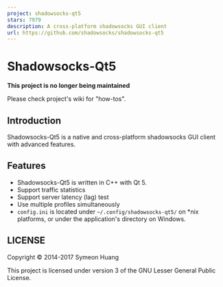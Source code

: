 ```yaml
---
project: shadowsocks-qt5
stars: 7979
description: A cross-platform shadowsocks GUI client
url: https://github.com/shadowsocks/shadowsocks-qt5
---
```


Shadowsocks-Qt5
===============

**This project is no longer being maintained**

Please check project's wiki for "how-tos".

Introduction
------------

Shadowsocks-Qt5 is a native and cross-platform shadowsocks GUI client with advanced features.

Features
--------

-   Shadowsocks-Qt5 is written in C++ with Qt 5.
-   Support traffic statistics
-   Support server latency (lag) test
-   Use multiple profiles simultaneously
-   `config.ini` is located under `~/.config/shadowsocks-qt5/` on \*nix platforms, or under the application's directory on Windows.

LICENSE
-------

Copyright © 2014-2017 Symeon Huang

This project is licensed under version 3 of the GNU Lesser General Public License.
